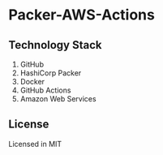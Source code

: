 # Packer-AWS-Actions

## Technology Stack

1. GitHub
2. HashiCorp Packer
3. Docker
4. GitHub Actions
5. Amazon Web Services

## License

Licensed in MIT
